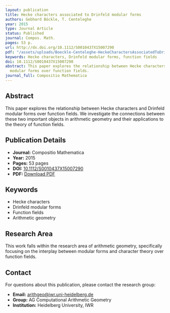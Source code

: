 ```yaml
---
layout: publication
title: Hecke characters associated to Drinfeld modular forms
authors: Gebhard Böckle, T. Centeleghe
year: 2015
type: Journal Article
status: Published
journal: Compos. Math.
pages: 53 p.
url: http://dx.doi.org/10.1112/S0010437X15007290
pdf: "/assets/uploads/Boeckle-Centeleghe-HeckeCharactersAssociatedToDrinfeldModularForms.pdf"
keywords: Hecke characters, Drinfeld modular forms, function fields
doi: 10.1112/S0010437X15007290
abstract: This paper explores the relationship between Hecke characters and Drinfeld
  modular forms over function fields.
journal_full: Compositio Mathematica
---
```

## Abstract

This paper explores the relationship between Hecke characters and Drinfeld modular forms over function fields. We investigate the connections between these two important objects in arithmetic geometry and their applications to the theory of function fields.

## Publication Details

- **Journal:** Compositio Mathematica
- **Year:** 2015
- **Pages:** 53 pages
- **DOI:** [10.1112/S0010437X15007290](http://dx.doi.org/10.1112/S0010437X15007290)
- **PDF:** [Download PDF](/assets/uploads/Boeckle-Centeleghe-HeckeCharactersAssociatedToDrinfeldModularForms.pdf)

## Keywords

- Hecke characters
- Drinfeld modular forms
- Function fields
- Arithmetic geometry

## Research Area

This work falls within the research area of arithmetic geometry, specifically focusing on the interplay between modular forms and character theory over function fields.


## Contact

For questions about this publication, please contact the research group:
- **Email:** arithgeo@iwr.uni-heidelberg.de
- **Group:** AG Computational Arithmetic Geometry
- **Institution:** Heidelberg University, IWR